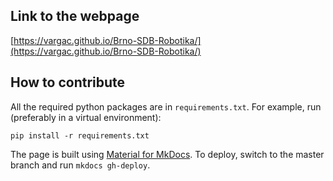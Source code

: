 ## Link to the webpage
[https://vargac.github.io/Brno-SDB-Robotika/](https://vargac.github.io/Brno-SDB-Robotika/)

## How to contribute
All the required python packages are in `requirements.txt`. For example, run
(preferably in a virtual environment):
```
pip install -r requirements.txt
```

The page is built using [Material for MkDocs](https://squidfunk.github.io/mkdocs-material/).
To deploy, switch to the master branch and run `mkdocs gh-deploy`.
